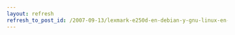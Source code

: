 ```yaml
---
layout: refresh
refresh_to_post_id: /2007-09-13/lexmark-e250d-en-debian-y-gnu-linux-en-general.html
---
```

